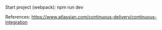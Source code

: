 Start project (webpack): npm run dev

References: https://www.atlassian.com/continuous-delivery/continuous-integration